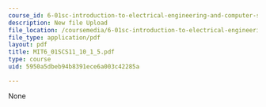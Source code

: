 ```yaml
---
course_id: 6-01sc-introduction-to-electrical-engineering-and-computer-science-i-spring-2011
description: New file Upload
file_location: /coursemedia/6-01sc-introduction-to-electrical-engineering-and-computer-science-i-spring-2011/5950a5dbeb94b8391ece6a003c42285a_MIT6_01SCS11_10_1_5.pdf
file_type: application/pdf
layout: pdf
title: MIT6_01SCS11_10_1_5.pdf
type: course
uid: 5950a5dbeb94b8391ece6a003c42285a

---
```

None